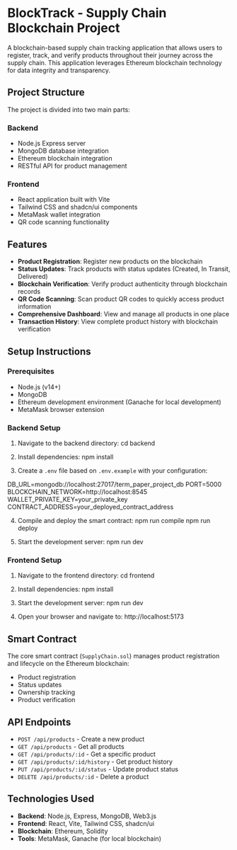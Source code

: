# BlockTrack - Supply Chain Blockchain Project

A blockchain-based supply chain tracking application that allows users to register, track, and verify products throughout their journey across the supply chain. This application leverages Ethereum blockchain technology for data integrity and transparency.

## Project Structure

The project is divided into two main parts:

### Backend
- Node.js Express server
- MongoDB database integration
- Ethereum blockchain integration
- RESTful API for product management

### Frontend
- React application built with Vite
- Tailwind CSS and shadcn/ui components
- MetaMask wallet integration
- QR code scanning functionality

## Features

- **Product Registration**: Register new products on the blockchain
- **Status Updates**: Track products with status updates (Created, In Transit, Delivered)
- **Blockchain Verification**: Verify product authenticity through blockchain records
- **QR Code Scanning**: Scan product QR codes to quickly access product information
- **Comprehensive Dashboard**: View and manage all products in one place
- **Transaction History**: View complete product history with blockchain verification

## Setup Instructions

### Prerequisites

- Node.js (v14+)
- MongoDB
- Ethereum development environment (Ganache for local development)
- MetaMask browser extension

### Backend Setup

1. Navigate to the backend directory:
cd backend


2. Install dependencies:
npm install

3. Create a `.env` file based on `.env.example` with your configuration:

DB_URL=mongodb://localhost:27017/term_paper_project_db PORT=5000 BLOCKCHAIN_NETWORK=http://localhost:8545 WALLET_PRIVATE_KEY=your_private_key CONTRACT_ADDRESS=your_deployed_contract_address


4. Compile and deploy the smart contract:
npm run compile
npm run deploy

5. Start the development server:
npm run dev

### Frontend Setup

1. Navigate to the frontend directory:
cd frontend


2. Install dependencies:
npm install

3. Start the development server:
npm run dev

4. Open your browser and navigate to:
http://localhost:5173


## Smart Contract

The core smart contract (`SupplyChain.sol`) manages product registration and lifecycle on the Ethereum blockchain:

- Product registration
- Status updates
- Ownership tracking
- Product verification

## API Endpoints

- `POST /api/products` - Create a new product
- `GET /api/products` - Get all products
- `GET /api/products/:id` - Get a specific product
- `GET /api/products/:id/history` - Get product history
- `PUT /api/products/:id/status` - Update product status
- `DELETE /api/products/:id` - Delete a product

## Technologies Used

- **Backend**: Node.js, Express, MongoDB, Web3.js
- **Frontend**: React, Vite, Tailwind CSS, shadcn/ui
- **Blockchain**: Ethereum, Solidity
- **Tools**: MetaMask, Ganache (for local blockchain)
